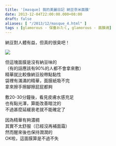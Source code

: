 ```yaml
---
title: '[masque] 我的美麗日記 納豆奈米面膜'
date: 2013-12-04T22:00:00.000+08:00
draft: false
aliases: [ "/2013/12/masque_4.html" ]
tags : [glamorous - 保養おたく, glamorous - 面膜魂]
---
```


納豆對人體有益，但真的很臭吧！  

![](/images/mbdnatto.jpg)

但這塊面膜是沒有納豆味的  
（有的話應該有90%的人都不會拿來敷）  
精華就比較像納豆般帶點黏性  
袋裡有滿滿的精華，面膜紙吸不完  
拿來擦手擦腳擦屁屁都夠  
  
敷20-30分鐘後，看見皮膚水感充足  
也有點光澤，算能改善暗沈的  
不過甚麼延緩衰老就不能確定了  
  
因為精華有夠濃稠  
其實不太舒服（已經沒再補面霜）  
然而醒來後也保持潤潤的  
OK啦，這面膜算是不過不失
